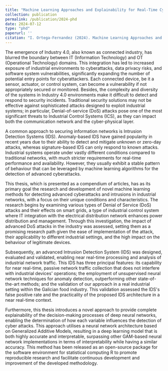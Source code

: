 ```yaml
---
title: "Machine Learning Approaches and Explainability for Real-Time Cyberattack Detection"
collection: publication
permalink: /publication/2024-phd
date: 2024-07-12
type: "phd"
paperurl: ''
citation: "I. Ortega-Fernandez (2024). Machine Learning Approaches and Explainability for Real-Time Cyberattack Detection. PhD Programme on Information and Communication Technologies, University of Vigo."
---
```



The emergence of Industry 4.0, also known as connected industry, has blurred the boundary between IT (Information Technology) and OT (Operational Technology) domains. This integration has led to increased exposure of industrial environments to cyberattacks, data privacy risks, and software system vulnerabilities, significantly expanding the number of potential entry points for cyberattackers. Each connected device, be it a sensor, actuator, or control system, can become a vulnerability if not appropriately secured or monitored. Besides, the complexity and diversity of the systems in Industry 4.0 environments make it difficult to detect and respond to security incidents. Traditional security solutions may not be effective against sophisticated attacks designed to exploit industrial systems; in particular, Denial-of-service (DoS) attacks pose one of the most significant threats to Industrial Control Systems (ICS), as they can impact both the communication network and the cyber-physical layer.


A common approach to securing information networks is Intrusion Detection Systems (IDS). Anomaly-based IDS have gained popularity in recent years due to their ability to detect and mitigate unknown or zero-day attacks, whereas signature-based IDS can only respond to known attacks. Industrial systems operate under vastly different conditions compared to traditional networks, with much stricter requirements for real-time performance and availability. However, they usually exhibit a stable pattern of behaviour that can be leveraged by machine learning algorithms for the detection of advanced cyberattacks. 


This thesis, which is presented as a compendium of articles, has as its primary goal the research and development of novel machine learning methods for detecting advanced cyberattacks and intrusions in industrial networks, with a focus on their unique conditions and characteristics. The research begins by examining various types of Denial of Service (DoS) attacks and their effects on smart grids, a type of industrial control system where IT integration with the electrical distribution network enhances power distribution and management. Through this investigation, the impact of advanced DoS attacks in the industry was assessed, setting them as a promising research path given the ease of implementation of the attack, their applicability to different industrial settings, and the high impact on the behaviour of legitimate devices. 


Subsequently, an advanced Intrusion Detection System (IDS) was designed, evaluated and validated, enabling near real-time processing and analysis of industrial network traffic. This IDS has three principal features: its capability for near real-time, passive network traffic collection that does not interfere with industrial devices' operations; the employment of unsupervised neural network techniques for anomaly detection, outperforming other state-of-the-art methods; and the validation of our approach in a real industrial setting within the Galician food industry. This validation assessed the IDS's false positive rate and the practicality of the proposed IDS architecture in a near real-time context.


Furthermore, this thesis introduces a novel approach to provide complete explainability of the decision-making processes of deep neural networks, enabling the determination of how each variable influences the detection of cyber attacks. This approach utilises a neural network architecture based on Generalized Additive Models, resulting in a deep learning model that is both highly accurate and interpretable, surpassing other GAM-based neural network implementations in terms of interpretability while having a similar accuracy. This method has been released as an open-source package for the software environment for statistical computing R to promote reproducible research and facilitate continuous development and improvement of the developed methodology.